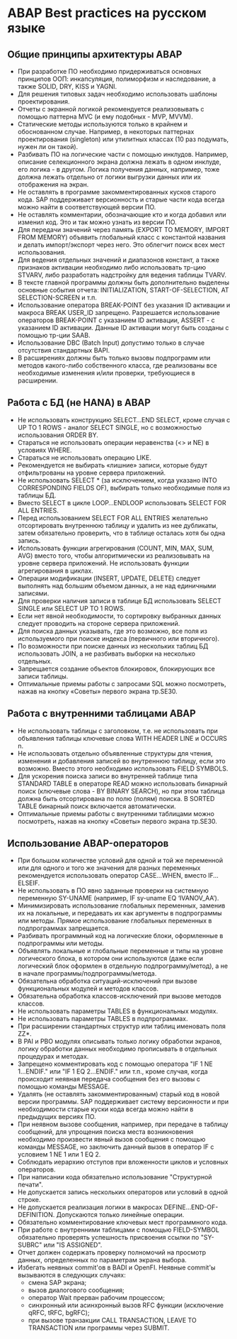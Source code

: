 # ABAP Best practices на русском языке


## Общие принципы архитектуры ABAP
* При разработке ПО необходимо придерживаться основных принципов ООП: инкапсуляция, полиморфизм и наследование, а также SOLID, DRY, KISS и YAGNI.
* Для решения типовых задач необходимо использовать шаблоны проектирования. 
* Отчеты с экранной логикой рекомендуется реализовывать с помощью паттерна MVC (и ему подобных - MVP, MVVM).
* Статические методы используются только в крайнем и обоснованном случае. Например, в некоторых паттернах проектирования (singleton) или утилитных классах (10 раз подумать, нужен ли он такой).
* Разбивать ПО на логические части с помощью инклудов. Например, описание селекционного экрана должна лежать в одном инклуде, его логика - в другом. Логика получения данных, например, тоже должна лежать отдельно от логики выгрузки данных или их отображения на экран.
* Не оставлять в программе закомментированных кусков старого кода. SAP поддерживает версионность и старые части кода всегда можно найти в соответствующей версии ПО.
* Не оставлять комментарии, обозначающие кто и когда добавил или изменил код. Это и так можно узнать из версии ПО.
* Для передачи значений через память (EXPORT TO MEMORY, IMPORT FROM MEMORY) объявить глобальный класс с константой названия и делать импорт/экспорт через него. Это облегчит поиск всех мест использования.
* Для ведения отдельных значений и диапазонов констант, а также признаков активации необходимо либо использовать тр-цию STVARV, либо разработать надстройку для ведения таблицы TVARV.
* В тексте главной программы должны быть дополнительно выделены основные события отчета: INITIALIZATION, START-OF-SELECTION, AT SELECTION-SCREEN и т.п.
* Использование оператора BREAK-POINT без указания ID активации и макроса BREAK USER_ID запрещено. Разрешается использование операторов BREAK-POINT с указанием ID активации, ASSERT - с указанием ID активации. Данные ID активации могут быть созданы с помощью тр-ции SAAB.
* Использование DBC (Batch Input) допустимо только в случае отсутствия стандартных BAPI.
* В расширениях должны быть только вызовы подпрограмм или методов какого-либо собственного класса, где реализованы все необходимые изменения и/или проверки, требующиеся в расширении.
 
## Работа с БД (не HANA) в ABAP
* Не использовать конструкцию SELECT…END SELECT, кроме случая с UP TO 1 ROWS - аналог SELECT SINGLE, но с возможностью использования ORDER BY.
* Стараться не использовать операции неравенства (<> и NE) в условиях WHERE.
* Стараться не использовать операцию LIKE.
* Рекомендуется не выбирать «лишние» записи, которые будут отфильтрованы на уровне сервера приложений.
* Не использовать SELECT * (за исключением, когда указано INTO CORRESPONDING FIELDS OF),  выбирать только необходимые поля из таблицы БД.
* Вместо SELECT в цикле LOOP…ENDLOOP использовать SELECT FOR ALL ENTRIES.
* Перед использованием SELECT FOR ALL ENTRIES желательно отсортировать внутреннюю таблицу и удалить из нее дубликаты, затем обязательно проверить, что в таблице осталась хотя бы одна запись.
* Использовать функции агрегирования (COUNT, MIN, MAX, SUM, AVG) вместо того, чтобы алгоритмически из реализовывать на уровне сервера приложений. Не использовать функции агрегирования в циклах.
* Операции модификации (INSERT, UPDATE, DELETE) следует выполнять над большим объемом данных, а не над единичными записями.
* Для проверки наличия записи в таблице БД использовать SELECT SINGLE или SELECT UP TO 1 ROWS.
* Если нет явной необходимости, то сортировку выбранных данных следует проводить на стороне сервера приложений.
* Для поиска данных указывать, где это возможно, все поля из используемого при поиске индекса (первичного или вторичного).
* По возможности при поиске данных из нескольких таблиц БД использовать JOIN, а не разбивать выборки на несколько отдельных.
* Запрещается создание объектов блокировок, блокирующих все записи таблицы. 
* Оптимальные приемы работы с запросами SQL можно посмотреть, нажав на кнопку «Советы» первого экрана тр.SE30.

## Работа с внутренними таблицами ABAP
* Не использовать таблицы с заголовком, т.е. не использовать при объявления таблицы ключевые слова WITH HEADER LINE и OCCURS n.
* Не использовать отдельно объявленные структуры для чтения, изменения и добавления записей во внутреннюю таблицу, если это возможно. Вместо этого необходимо использовать FIELD SYMBOLS.
* Для ускорения поиска записи во внутренней таблице типа STANDARD TABLE в операторе READ можно использовать бинарный поиск (ключевые слова - BY BINARY SEARCH), но при этом таблица должна быть отсортирована по полю (полям) поиска. В SORTED TABLE бинарный поиск включается автоматически.
* Оптимальные приемы работы с внутренними таблицами можно посмотреть, нажав на кнопку «Советы» первого экрана тр.SE30.

## Использование ABAP-операторов
* При большом количестве условий для одной и той же переменной или для одного и того же значения для разных переменных рекомендуется использовать оператор CASE…WHEN, вместо IF…ELSEIF.
* Не использовать в ПО явно заданные проверки на системную переменную SY-UNAME (например, IF sy-uname EQ ‘IVANOV_AA’).
* Минимизировать использование глобальных переменных, заменив их на локальные, и передавать их как аргументы в подпрограммы или методы. Прямое использование глобальных переменных в подпрограммах запрещается.
* Разбивать программный код на логические блоки, оформленные в подпрограммы или методы.
* Объявлять локальные и глобальные переменные и типы на уровне логического блока, в котором они используются (даже если логический блок оформлен в отдельную подпрограмму/метод),  а не в начале программы/подпрограммы/метода.
* Обязательна обработка ситуаций-исключений при вызове функциональных модулей и методов классов.
* Обязательна обработка классов-исключений при вызове методов классов.
* Не использовать параметры TABLES в функциональных модулях.
* Не использовать параметры TABLES в подпрограммах.
* При расширении стандартных структур или таблиц именовать поля ZZ*.
* В PAI и PBO модулях описывать только логику обработки экранов, логику обработки данных необходимо прописывать в отдельных процедурах и методах.
* Запрещено комментировать код с помощью оператора "IF 1 NE 1...ENDIF." или  "IF 1 EQ 2...ENDIF." или т.п., кроме случая, когда происходит неявная передача сообщения без его вызовы с помощью команды MESSAGE.
* Удалять (не оставлять закомментированным) старый код в новой версии программы. SAP поддерживает систему версионности и при необходимости старые куски кода всегда можно найти в предыдущих версиях ПО.
* При неявном вызове сообщения, например, при передаче в таблицу сообщений, для упрощения поиска места возникновения необходимо произвести явный вызов сообщения с помощью команды MESSAGE, но заключить данный вызов в оператор IF с условием 1 NE 1 или 1 EQ 2.
* Соблюдать иерархию отступов при вложенности циклов и условных операторов.
* При написании кода обязательно использование "Структурной печати".
* Не допускается запись нескольких операторов или условий в одной строке.
* Не допускается реализация логики в макросах DEFINE...END-OF-DEFINITION. Допускаются только линейные операции.
* Обязательно комментирование ключевых мест программного кода.
* При работе с внутренними таблицами с помощью FIELD-SYMBOL обязательно проверять успешность присвоения ссылки по "SY-SUBRC" или "IS ASSIGNED".
* Отчет должен содержать проверку полномочий на просмотр данных, определенных по параметрам экрана выбора.
* Избегать неявных commit'ов в BADI и OpenFI. Неявные commit'ы вызываются в следующих случаях:
  * смена SAP экрана;
  * вызов диалогового сообщения;
  * оператор Wait прерван рабочим процессом;
  * синхронный или асинхронный вызов RFC функции (исключение qRFC, tRFC, bgRFC);
  * при вызове транзакции CALL TRANSACTION, LEAVE TO TRANSACTION или программы через SUBMIT.

